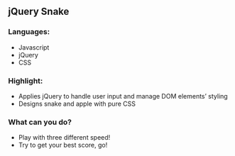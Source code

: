 ## jQuery Snake

### Languages:
- Javascript
- jQuery
- CSS

### Highlight:
- Applies jQuery to handle user input and manage DOM elements’ styling
- Designs snake and apple with pure CSS

### What can you do?
- Play with three different speed!
- Try to get your best score, go!
